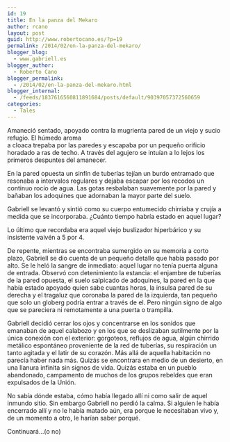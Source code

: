 ```yaml
---
id: 19
title: En la panza del Mekaro
author: rcano
layout: post
guid: http://www.robertocano.es/?p=19
permalink: /2014/02/en-la-panza-del-mekaro/
blogger_blog:
  - www.gabriell.es
blogger_author:
  - Roberto Cano
blogger_permalink:
  - /2014/02/en-la-panza-del-mekaro.html
blogger_internal:
  - /feeds/1837616560811891684/posts/default/90397057372560659
categories:
  - Tales
---
```

Amaneció sentado, apoyado contra la mugrienta pared de un viejo y sucio refugio. El húmedo aroma  
a cloaca trepaba por las paredes y escapaba por un pequeño orificio horadado a ras de techo. A través del agujero se intuían a lo lejos los primeros despuntes del amanecer.

En la pared opuesta un sinfín de tuberías tejían un burdo entramado que resonaba a intervalos regulares y dejaba escapar por los recodos un continuo rocío de agua. Las gotas resbalaban suavemente por la pared y bañaban los adoquines que adornaban la mayor parte del suelo.

Gabriell se levantó y sintió como su cuerpo entumecido chirriaba y crujía a medida que se incorporaba. ¿Cuánto tiempo habría estado en aquel lugar?

Lo último que recordaba era aquel viejo buslizador hiperbárico y su insistente vaivén a 5 por 4.

De repente, mientras se encontraba sumergido en su memoria a corto plazo, Gabriell se dio cuenta de un pequeño detalle que había pasado por alto. Se le heló la sangre de inmediato: aquel lugar no tenía puerta alguna de entrada. Observó con detenimiento la estancia: el enjambre de tuberías de la pared opuesta, el suelo salpicado de adoquines, la pared en la que había estado apoyado quien sabe cuantas horas, la insulsa pared de su derecha y el tragaluz que coronaba la pared de la izquierda, tan pequeño que solo un globerg podría entrar a través de el. Pero ningún signo de algo que se pareciera ni remotamente a una puerta o trampilla.

Gabriell decidió cerrar los ojos y concentrarse en los sonidos que emanaban de aquel calabozo y en los que se deslizaban sutilmente por la única conexión con el exterior: gorgoteos, reflujos de agua, algún chirrido metálico espontáneo proveniente de la red de tuberías, su respiración un tanto agitada y el latir de su corazón. Más allá de aquella habitación no parecía haber nada más. Quizás se encontrara en medio de un desierto, en una llanura infinita sin signos de vida. Quizás estaba en un pueblo abandonado, campamento de muchos de los grupos rebeldes que eran expulsados de la Unión.

No sabía dónde estaba, cómo había llegado allí ni como salir de aquel inmundo sitio. Sin embargo Gabriell no perdió la calma. Si alguien le había encerrado allí y no le había matado aún, era porque le necesitaban vivo y, de un momento a otro, le harían saber porqué.

Continuará&#8230;(o no)